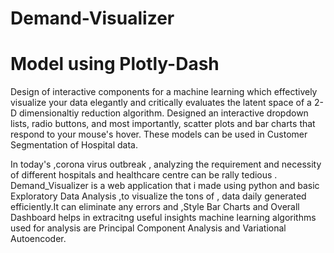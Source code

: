 # Demand-Visualizer
# Model using Plotly-Dash

Design of interactive components for a machine learning which effectively visualize your data elegantly and 
critically evaluates the latent space of a 2-D dimensionaltiy reduction algorithm. Designed an interactive dropdown lists, radio buttons, and most importantly, scatter plots and bar charts that respond to your mouse's hover. These models can be used in Customer Segmentation of Hospital data. 

In today's ,corona virus outbreak , analyzing the requirement and necessity of different hospitals and healthcare centre can be rally tedious . Demand_Visualizer is a web application that i made using python and basic Exploratory Data Analysis ,to visualize the tons of , data daily generated efficiently.It can eliminate any errors and ,Style Bar Charts and Overall Dashboard helps in extracitng useful insights machine learning algorithms used for analysis are Principal Component Analysis and  Variational Autoencoder.
